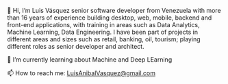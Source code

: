 👋 Hi, I’m Luis Vásquez senior software developer from Venezuela with more than 16 years of experience building desktop, web, mobile, backend and front-end applications, 
with training in areas such as Data Analytics, Machine Learning, Data Engineering. 
I have been part of projects in different areas and sizes such as retail, banking, oil, tourism; playing different roles as senior developer and architect.


🌱 I’m currently learning about Machine and Deep LEarning

📫 How to reach me: LuisAnibalVasquez@gmail.com

<!---
LuisAnibalVasquez/LuisAnibalVasquez is a ✨ special ✨ repository because its `README.md` (this file) appears on your GitHub profile.
You can click the Preview link to take a look at your changes.
--->
